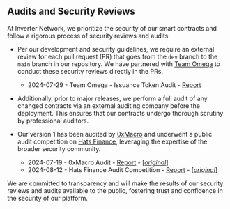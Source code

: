 ## Audits and Security Reviews

At Inverter Network, we prioritize the security of our smart contracts and follow a rigorous process of security reviews and audits:

* Per our development and security guidelines, we require an external review for each pull request (PR) that goes from the `dev` branch to the `main` branch in our repository. We have partnered with [Team Omega](https://teamomega.eth.limo) to conduct these security reviews directly in the PRs.
  * 2024-07-29 - Team Omega - Issuance Token Audit - [Report](./2024-07-29-team-omega-issuance-token.pdf)

* Additionally, prior to major releases, we perform a full audit of any changed contracts via an external auditing company before the deployment. This ensures that our contracts undergo thorough scrutiny by professional auditors.

* Our version 1 has been audited by [0xMacro](https://0xmacro.com/) and underwent a public audit competition on [Hats Finance](https://hats.finance/), leveraging the expertise of the broader security community.
  * 2024-07-19 - 0xMacro Audit - [Report](./2024-06-19-macro.pdf) - [[*original*](https://0xmacro.com/library/audits/inverter-1)]
  * 2024-08-12 - Hats Finance Audit Competition - [Report](./2024-08-12-hats.pdf) - [[*original*](https://github.com/hats-finance/Inverter-Network-0xe47e52c4fea05e555920f1dcdcc6fb8eca103eeb/blob/main/report.md)]

We are committed to transparency and will make the results of our security reviews and audits available to the public, fostering trust and confidence in the security of our platform.